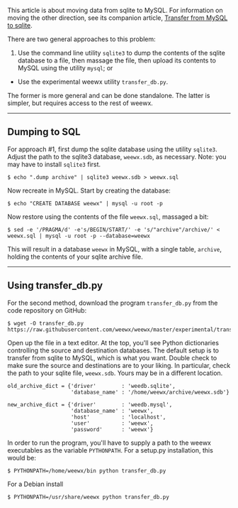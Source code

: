This article is about moving data from sqlite to MySQL. For information on moving the other direction, see its companion article, [Transfer from MySQL to sqlite](Transfer%20from%20MySQL%20to%20sqlite).

There are two general approaches to this problem:

1. Use the command line utility `sqlite3` to dump the contents of the sqlite database to a file, then massage the file, then upload its contents to MySQL using the utility `mysql`; or
+ Use the experimental weewx utility `transfer_db.py`.

The former is more general and can be done standalone. The latter is simpler, but requires access to the rest of weewx.

******************
Dumping to SQL
-------------

For approach #1, first dump the sqlite database using the utility `sqlite3`. Adjust the path to the sqlite3 database, `weewx.sdb`, as necessary. Note: you may have to install `sqlite3` first. 

    $ echo ".dump archive" | sqlite3 weewx.sdb > weewx.sql

Now recreate in MySQL. Start by creating the database:

    $ echo "CREATE DATABASE weewx" | mysql -u root -p

Now restore using the contents of the file `weewx.sql`, massaged a bit:

~~~~
$ sed -e '/PRAGMA/d' -e's/BEGIN/START/' -e 's/"archive"/archive/' < weewx.sql | mysql -u root -p --database=weewx
~~~~

This will result in a database `weewx` in MySQL, with a single table, `archive`, holding the contents of your sqlite archive file.


***************
Using transfer_db.py
-------------

For the second method, download the program `transfer_db.py` from the code repository on GitHub:

    $ wget -O transfer_db.py https://raw.githubusercontent.com/weewx/weewx/master/experimental/transfer_db.py

Open up the file in a text editor. At the top, you'll see Python dictionaries controlling the source and destination databases. The default setup is to transfer from sqlite to MySQL, which is what you want. Double check to make sure the source and destinations are to your liking. In particular, check the path to your sqlite file, `weewx.sdb`. Yours may be in a different location.

~~~~~~
old_archive_dict = {'driver'        : 'weedb.sqlite',
                    'database_name' : '/home/weewx/archive/weewx.sdb'}

new_archive_dict = {'driver'        : 'weedb.mysql',
                    'database_name' : 'weewx',
                    'host'          : 'localhost',
                    'user'          : 'weewx',
                    'password'      : 'weewx'}
~~~~~~

In order to run the program, you'll have to supply a path to the weewx executables as the variable `PYTHONPATH`. For a setup.py installation, this would be:

    $ PYTHONPATH=/home/weewx/bin python transfer_db.py

For a Debian install

    $ PYTHONPATH=/usr/share/weewx python transfer_db.py
